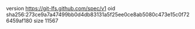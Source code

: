 version https://git-lfs.github.com/spec/v1
oid sha256:273ce9a7a47499bb0d4db83131a5f25ee0ce8ab5080c473e15c0f726459af180
size 11567
